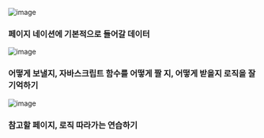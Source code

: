 ![image](https://github.com/user-attachments/assets/791bb5d1-15b5-48f1-8272-76f0f7a0e6e1)

### 페이지 네이션에 기본적으로 들어갈 데이터



![image](https://github.com/user-attachments/assets/a5a97191-2ba9-4fea-9023-53a443b030cc)

### 어떻게 보낼지, 자바스크립트 함수를 어떻게 짤 지, 어떻게 받을지 로직을 잘 기억하기

![image](https://github.com/user-attachments/assets/597baa7e-c8d1-4540-aabb-059ac6ce6912)

### 참고할 페이지, 로직 따라가는 연습하기
